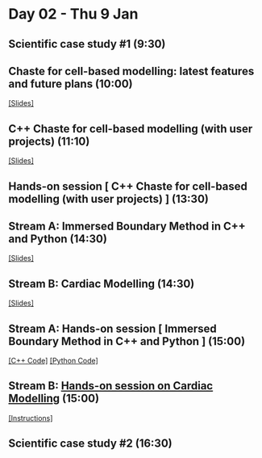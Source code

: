 # Day 02 - Thu 9 Jan

## Scientific case study #1 (9:30)

## Chaste for cell-based modelling: latest features and future plans (10:00)
[[Slides]](https://docs.google.com/presentation/d/1JR-Fr6uPOfNgjv8von3VqWkfxWoB3ogGDo48SSD-cMk)

## C++ Chaste for cell-based modelling (with user projects) (11:10)
[[Slides]](https://docs.google.com/presentation/d/1TBJ2abwGPBBEA43OMHXs7Lr2hqqP1UEuzClWXykD5Vs)

## Hands-on session [ C++ Chaste for cell-based modelling (with user projects) ] (13:30)

## Stream A: Immersed Boundary Method in C++ and Python (14:30)
[[Slides]](https://docs.google.com/presentation/d/1g_QMuVStsYgmOqZeAWJlA-nkibBAQP55g15_TzgAJ2g)

## Stream B: Cardiac Modelling (14:30)
[[Slides]](https://uniofnottm-my.sharepoint.com/:p:/g/personal/gary_mirams_nottingham_ac_uk/ETq_Ss5wrAFGkDavE38VvT8BG503W4qNAiIvPRzrPDS6qg?e=S7Ufip)

## Stream A: Hands-on session [ Immersed Boundary Method in C++ and Python ] (15:00)
[[C++ Code]](https://github.com/Chaste/ImmersedBoundaryWorkshop) [[Python Code]](https://colab.research.google.com/drive/19ePzlqGsh-6tVEUgnpvrm4fvjbhS1PYQ)

## Stream B: [Hands-on session on Cardiac Modelling](Cardiac.md) (15:00)
[[Instructions]](Cardiac.md)

## Scientific case study #2 (16:30)
